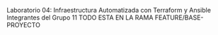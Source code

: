 Laboratorio 04: Infraestructura Automatizada con Terraform y Ansible
Integrantes del Grupo 11
TODO ESTA EN LA RAMA FEATURE/BASE-PROYECTO

